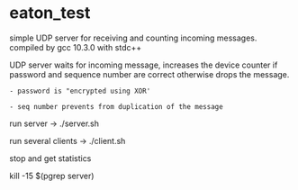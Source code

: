 # eaton_test

simple UDP server for receiving and counting incoming messages.
compiled by gcc 10.3.0 with stdc++

UDP server waits for incoming message, increases the device counter if password and sequence number are correct otherwise drops the message.

	- password is "encrypted using XOR'

	- seq number prevents from duplication of the message

run server -> ./server.sh

run several clients -> ./client.sh

stop and get statistics

kill -15 $(pgrep server)
